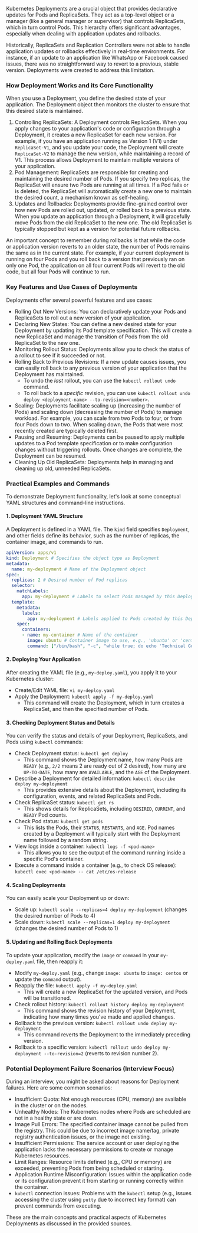 Kubernetes Deployments are a crucial object that provides declarative updates for Pods and ReplicaSets. They act as a top-level object or a manager (like a general manager or supervisor) that controls ReplicaSets, which in turn control Pods. This hierarchy offers significant advantages, especially when dealing with application updates and rollbacks.

Historically, ReplicaSets and Replication Controllers were not able to handle application updates or rollbacks effectively in real-time environments. For instance, if an update to an application like WhatsApp or Facebook caused issues, there was no straightforward way to revert to a previous, stable version. Deployments were created to address this limitation.

### How Deployment Works and its Core Functionality

When you use a Deployment, you define the desired state of your application. The Deployment object then monitors the cluster to ensure that this desired state is maintained.

1.  Controlling ReplicaSets: A Deployment controls ReplicaSets. When you apply changes to your application's code or configuration through a Deployment, it creates a new ReplicaSet for each new version. For example, if you have an application running as Version 1 (V1) under `ReplicaSet-V1`, and you update your code, the Deployment will create `ReplicaSet-V2` to manage the new version, while maintaining a record of V1. This process allows Deployment to maintain multiple versions of your application.
2.  Pod Management: ReplicaSets are responsible for creating and maintaining the desired number of Pods. If you specify two replicas, the ReplicaSet will ensure two Pods are running at all times. If a Pod fails or is deleted, the ReplicaSet will automatically create a new one to maintain the desired count, a mechanism known as self-healing.
3.  Updates and Rollbacks: Deployments provide fine-grained control over how new Pods are rolled out, updated, or rolled back to a previous state. When you update an application through a Deployment, it will gracefully move Pods from the old ReplicaSet to the new one. The old ReplicaSet is typically stopped but kept as a version for potential future rollbacks.

An important concept to remember during rollbacks is that while the code or application version reverts to an older state, the number of Pods remains the same as in the current state. For example, if your current deployment is running on four Pods and you roll back to a version that previously ran on only one Pod, the application on all four current Pods will revert to the old code, but all four Pods will continue to run.

### Key Features and Use Cases of Deployments

Deployments offer several powerful features and use cases:

*   Rolling Out New Versions: You can declaratively update your Pods and ReplicaSets to roll out a new version of your application.
*   Declaring New States: You can define a new desired state for your Deployment by updating its Pod template specification. This will create a new ReplicaSet and manage the transition of Pods from the old ReplicaSet to the new one.
*   Monitoring Rollout Status: Deployments allow you to check the status of a rollout to see if it succeeded or not.
*   Rolling Back to Previous Revisions: If a new update causes issues, you can easily roll back to any previous version of your application that the Deployment has maintained.
    *   To undo the *last* rollout, you can use the `kubectl rollout undo` command.
    *   To roll back to a *specific* revision, you can use `kubectl rollout undo deploy <deployment-name> --to-revision=<number>`.
*   Scaling: Deployments facilitate scaling up (increasing the number of Pods) and scaling down (decreasing the number of Pods) to manage workload. For example, you can scale from two Pods to four, or from four Pods down to two. When scaling down, the Pods that were most recently created are typically deleted first.
*   Pausing and Resuming: Deployments can be paused to apply multiple updates to a Pod template specification or to make configuration changes without triggering rollouts. Once changes are complete, the Deployment can be resumed.
*   Cleaning Up Old ReplicaSets: Deployments help in managing and cleaning up old, unneeded ReplicaSets.

### Practical Examples and Commands

To demonstrate Deployment functionality, let's look at some conceptual YAML structures and command-line instructions.

#### 1. Deployment YAML Structure

A Deployment is defined in a YAML file. The `kind` field specifies `Deployment`, and other fields define its behavior, such as the number of replicas, the container image, and commands to run.

```yaml
apiVersion: apps/v1
kind: Deployment # Specifies the object type as Deployment
metadata:
  name: my-deployment # Name of the Deployment object
spec:
  replicas: 2 # Desired number of Pod replicas
  selector:
    matchLabels:
      app: my-deployment # Labels to select Pods managed by this Deployment
  template:
    metadata:
      labels:
        app: my-deployment # Labels applied to Pods created by this Deployment
    spec:
      containers:
      - name: my-container # Name of the container
        image: ubuntu # Container image to use, e.g., 'ubuntu' or 'centos'
        command: ["/bin/bash", "-c", "while true; do echo 'Technical Guftgu'; sleep 5; done"] # Command to run inside the container
```


#### 2. Deploying Your Application

After creating the YAML file (e.g., `my-deploy.yaml`), you apply it to your Kubernetes cluster:

*   Create/Edit YAML file: `vi my-deploy.yaml`
*   Apply the Deployment: `kubectl apply -f my-deploy.yaml`
    *   This command will create the Deployment, which in turn creates a ReplicaSet, and then the specified number of Pods.

#### 3. Checking Deployment Status and Details

You can verify the status and details of your Deployment, ReplicaSets, and Pods using `kubectl` commands:

*   Check Deployment status: `kubectl get deploy`
    *   This command shows the Deployment name, how many Pods are `READY` (e.g., `2/2` means 2 are ready out of 2 desired), how many are `UP-TO-DATE`, how many are `AVAILABLE`, and the `AGE` of the Deployment.
*   Describe a Deployment for detailed information: `kubectl describe deploy my-deployment`
    *   This provides extensive details about the Deployment, including its configuration, events, and related ReplicaSets and Pods.
*   Check ReplicaSet status: `kubectl get rs`
    *   This shows details for ReplicaSets, including `DESIRED`, `CURRENT`, and `READY` Pod counts.
*   Check Pod status: `kubectl get pods`
    *   This lists the Pods, their `STATUS`, `RESTARTS`, and `AGE`. Pod names created by a Deployment will typically start with the Deployment name followed by a random string.
*   View logs inside a container: `kubectl logs -f <pod-name>`
    *   This allows you to see the output of the command running inside a specific Pod's container.
*   Execute a command inside a container (e.g., to check OS release): `kubectl exec <pod-name> -- cat /etc/os-release`

#### 4. Scaling Deployments

You can easily scale your Deployment up or down:

*   Scale up: `kubectl scale --replicas=4 deploy my-deployment` (changes the desired number of Pods to 4)
*   Scale down: `kubectl scale --replicas=1 deploy my-deployment` (changes the desired number of Pods to 1)

#### 5. Updating and Rolling Back Deployments

To update your application, modify the `image` or `command` in your `my-deploy.yaml` file, then reapply it:

*   Modify `my-deploy.yaml` (e.g., change `image: ubuntu` to `image: centos` or update the `command` output).
*   Reapply the file: `kubectl apply -f my-deploy.yaml`
    *   This will create a new ReplicaSet for the updated version, and Pods will be transitioned.
*   Check rollout history: `kubectl rollout history deploy my-deployment`
    *   This command shows the revision history of your Deployment, indicating how many times you've made and applied changes.
*   Rollback to the previous version: `kubectl rollout undo deploy my-deployment`
    *   This command reverts the Deployment to the immediately preceding version.
*   Rollback to a specific version: `kubectl rollout undo deploy my-deployment --to-revision=2` (reverts to revision number 2).

### Potential Deployment Failure Scenarios (Interview Focus)

During an interview, you might be asked about reasons for Deployment failures. Here are some common scenarios:

*   Insufficient Quota: Not enough resources (CPU, memory) are available in the cluster or on the nodes.
*   Unhealthy Nodes: The Kubernetes nodes where Pods are scheduled are not in a healthy state or are down.
*   Image Pull Errors: The specified container image cannot be pulled from the registry. This could be due to incorrect image name/tag, private registry authentication issues, or the image not existing.
*   Insufficient Permissions: The service account or user deploying the application lacks the necessary permissions to create or manage Kubernetes resources.
*   Limit Ranges: Resource limits defined (e.g., CPU or memory) are exceeded, preventing Pods from being scheduled or starting.
*   Application Runtime Misconfiguration: Issues within the application code or its configuration prevent it from starting or running correctly within the container.
*   `kubectl` connection issues: Problems with the `kubectl` setup (e.g., issues accessing the cluster using `putty` due to incorrect key format) can prevent commands from executing.

These are the main concepts and practical aspects of Kubernetes Deployments as discussed in the provided sources.